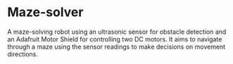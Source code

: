 # **Maze-solver**
A maze-solving robot using an ultrasonic sensor for obstacle detection and an Adafruit Motor Shield for controlling two DC motors. It aims to navigate through a maze using the sensor readings to make decisions on movement directions.
